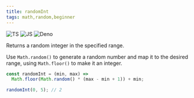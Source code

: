 ```yaml
---
title: randomInt
tags: math,random,beginner
---
```


![TS](https://img.shields.io/badge/supports-typescript-blue.svg?style=flat-square)
![JS](https://img.shields.io/badge/supports-javascript-yellow.svg?style=flat-square)
![Deno](https://img.shields.io/badge/supports-deno-green.svg?style=flat-square)

Returns a random integer in the specified range.

Use `Math.random()` to generate a random number and map it to the desired range, using `Math.floor()` to make it an integer.

```ts
const randomInt = (min, max) =>
  Math.floor(Math.random() * (max - min + 1)) + min;
```

```ts
randomInt(0, 5); // 2
```
